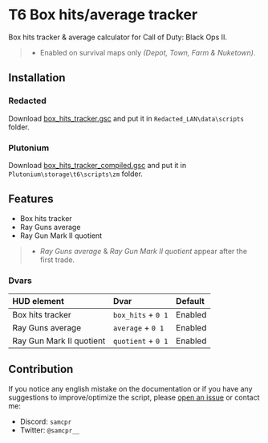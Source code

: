 # T6 Box hits/average tracker

Box hits tracker & average calculator for Call of Duty: Black Ops II.

> * Enabled on survival maps only *(Depot, Town, Farm & Nuketown)*.

## Installation

### Redacted

Download [box_hits_tracker.gsc](https://github.com/SamRemix/box-hits-tracker/blob/main/box_hits_tracker.gsc) and put it in `Redacted_LAN\data\scripts` folder.

### Plutonium

Download [box_hits_tracker_compiled.gsc](https://github.com/SamRemix/box-hits-tracker/blob/main/box_hits_tracker_compiled.gsc) and put it in `Plutonium\storage\t6\scripts\zm` folder.

## Features

- Box hits tracker
- Ray Guns average
- Ray Gun Mark II quotient

> * *Ray Guns average* & *Ray Gun Mark II quotient* appear after the first trade.

### Dvars

| HUD element              | Dvar               | Default |
| :----------------------- | :----------------- | :------ |
| Box hits tracker         | `box_hits` + `0 1` | Enabled |
| Ray Guns average         | `average` + `0 1`  | Enabled |
| Ray Gun Mark II quotient | `quotient` + `0 1` | Enabled |

## Contribution

If you notice any english mistake on the documentation or if you have any suggestions to improve/optimize the script, please [open an issue](https://github.com/SamRemix/box-hits-tracker/issues/new) or contact me:

* Discord: `samcpr`
* Twitter: `@samcpr__`
